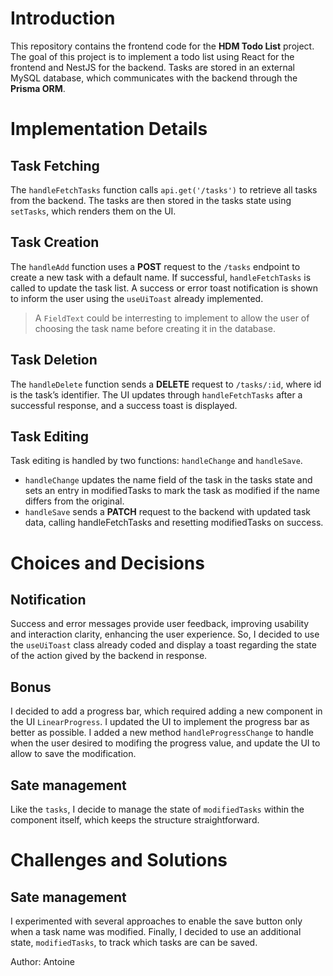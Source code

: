 # Introduction
This repository contains the frontend code for the **HDM Todo List** project. The goal of this project is to implement a todo list using React for the frontend and NestJS for the backend. Tasks are stored in an external MySQL database, which communicates with the backend through the **Prisma ORM**.

# Implementation Details
## Task Fetching
The `handleFetchTasks` function calls `api.get('/tasks')` to retrieve all tasks from the backend. The tasks are then stored in the tasks state using `setTasks`, which renders them on the UI.

## Task Creation
The `handleAdd` function uses a **POST** request to the `/tasks` endpoint to create a new task with a default name. If successful, `handleFetchTasks` is called to update the task list. A success or error toast notification is shown to inform the user using the `useUiToast` already implemented.

> A `FieldText` could be interresting to implement to allow the user of choosing the task name before creating it in the database.

## Task Deletion
The `handleDelete` function sends a **DELETE** request to `/tasks/:id`, where id is the task’s identifier. The UI updates through `handleFetchTasks` after a successful response, and a success toast is displayed.

## Task Editing
Task editing is handled by two functions: `handleChange` and `handleSave`.
+ `handleChange` updates the name field of the task in the tasks state and sets an entry in modifiedTasks to mark the task as modified if the name differs from the original.
+ `handleSave` sends a **PATCH** request to the backend with updated task data, calling handleFetchTasks and resetting modifiedTasks on success.

# Choices and Decisions
## Notification
Success and error messages provide user feedback, improving usability and interaction clarity, enhancing the user experience. So, I decided to use the `useUiToast` class already coded and display a toast regarding the state of the action gived by the backend in response.

## Bonus
I decided to add a progress bar, which required adding a new component in the UI `LinearProgress`. I updated the UI to implement the progress bar as better as possible. I added a new method `handleProgressChange` to handle when the user desired to modifing the progress value, and update the UI to allow to save the modification.

## Sate management
Like the `tasks`, I decide to manage the state of `modifiedTasks` within the component itself, which keeps the structure straightforward.

# Challenges and Solutions
## Sate management
I experimented with several approaches to enable the save button only when a task name was modified. Finally, I decided to use an additional state, `modifiedTasks`, to track which tasks are can be saved.

Author: Antoine